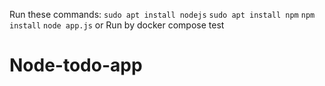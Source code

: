 Run these commands:
`sudo apt install nodejs`
`sudo apt install npm`
`npm install` `node app.js`
or Run by docker compose
test
# Node-todo-app
